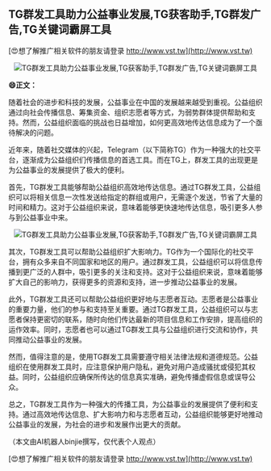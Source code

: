 ## **TG群发工具助力公益事业发展,TG获客助手,TG群发广告,TG关键词霸屏工具**

[😍想了解推广相关软件的朋友请登录 http://www.vst.tw](http://www.vst.tw)

 <center><img src="https://vst.tw/MP4/tuiguang/png/3.png" alt="TG群发工具助力公益事业发展,TG获客助手,TG群发广告,TG关键词霸屏工具"></center>

**😄正文：**

随着社会的进步和科技的发展，公益事业在中国的发展越来越受到重视。公益组织通过向社会传播信息、筹集资金、组织志愿者等方式，为弱势群体提供帮助和支持。然而，公益组织面临的挑战也日益增加，如何更高效地传达信息成为了一个亟待解决的问题。

近年来，随着社交媒体的兴起，Telegram（以下简称TG）作为一种强大的社交平台，逐渐成为公益组织们传播信息的首选工具。而在TG上，群发工具的出现更是为公益事业的发展提供了极大的便利。

首先，TG群发工具能够帮助公益组织高效地传达信息。通过TG群发工具，公益组织可以将相关信息一次性发送给指定的群组或用户，无需逐个发送，节省了大量的时间和精力。这对于公益组织来说，意味着能够更快速地传达信息，吸引更多人参与到公益事业中来。

 <center><img src="https://vst.tw/MP4/tuiguang/png/0.png" alt="TG群发工具助力公益事业发展,TG获客助手,TG群发广告,TG关键词霸屏工具"></center>

其次，TG群发工具可以帮助公益组织扩大影响力。TG作为一个国际化的社交平台，拥有众多来自不同国家和地区的用户。通过群发工具，公益组织可以将信息传播到更广泛的人群中，吸引更多的关注和支持。这对于公益组织来说，意味着能够扩大自己的影响力，获得更多的资源和支持，进一步推动公益事业的发展。

此外，TG群发工具还可以帮助公益组织更好地与志愿者互动。志愿者是公益事业的重要力量，他们的参与和支持至关重要。通过TG群发工具，公益组织可以与志愿者保持更密切的联系，随时向他们传达最新的项目信息和工作安排，提高组织的运作效率。同时，志愿者也可以通过TG群发工具与公益组织进行交流和协作，共同推动公益事业的发展。

然而，值得注意的是，使用TG群发工具需要遵守相关法律法规和道德规范。公益组织在使用群发工具时，应注意保护用户隐私，避免对用户造成骚扰或侵犯其权益。同时，公益组织应确保所传达的信息真实准确，避免传播虚假信息或误导公众。

总之，TG群发工具作为一种强大的传播工具，为公益事业的发展提供了便利和支持。通过高效地传达信息、扩大影响力和与志愿者互动，公益组织能够更好地推动公益事业的发展，为社会的进步和发展作出更大的贡献。

（本文由AI机器人binjie撰写，仅代表个人观点）

[😍想了解推广相关软件的朋友请登录 http://www.vst.tw](http://www.vst.tw)



